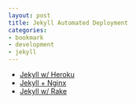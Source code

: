 ```yaml
---
layout: post
title: Jekyll Automated Deployment
categories:
- bookmark
- development
- jekyll
---
```


* [Jekyll w/ Heroku](http://developmentseed.org/blog/2013/05/01/introducing-jekyll-hook/)
* [Jekyll + Nginx](http://www.gingilipino.com/brian/jekyll-nginx-heroku.html)
* [Jekyll w/ Rake](http://myxotod.com/deploy-jekyll-via-rakefile/)
